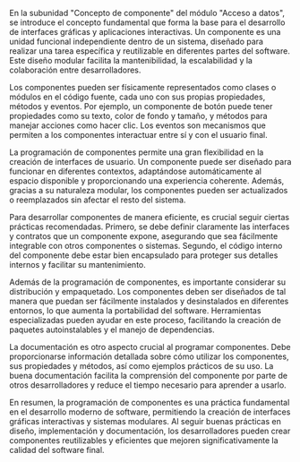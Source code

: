 En la subunidad "Concepto de componente" del módulo "Acceso a datos", se introduce el concepto fundamental que forma la base para el desarrollo de interfaces gráficas y aplicaciones interactivas. Un componente es una unidad funcional independiente dentro de un sistema, diseñado para realizar una tarea específica y reutilizable en diferentes partes del software. Este diseño modular facilita la mantenibilidad, la escalabilidad y la colaboración entre desarrolladores.

Los componentes pueden ser físicamente representados como clases o módulos en el código fuente, cada uno con sus propias propiedades, métodos y eventos. Por ejemplo, un componente de botón puede tener propiedades como su texto, color de fondo y tamaño, y métodos para manejar acciones como hacer clic. Los eventos son mecanismos que permiten a los componentes interactuar entre sí y con el usuario final.

La programación de componentes permite una gran flexibilidad en la creación de interfaces de usuario. Un componente puede ser diseñado para funcionar en diferentes contextos, adaptándose automáticamente al espacio disponible y proporcionando una experiencia coherente. Además, gracias a su naturaleza modular, los componentes pueden ser actualizados o reemplazados sin afectar el resto del sistema.

Para desarrollar componentes de manera eficiente, es crucial seguir ciertas prácticas recomendadas. Primero, se debe definir claramente las interfaces y contratos que un componente expone, asegurando que sea fácilmente integrable con otros componentes o sistemas. Segundo, el código interno del componente debe estar bien encapsulado para proteger sus detalles internos y facilitar su mantenimiento.

Además de la programación de componentes, es importante considerar su distribución y empaquetado. Los componentes deben ser diseñados de tal manera que puedan ser fácilmente instalados y desinstalados en diferentes entornos, lo que aumenta la portabilidad del software. Herramientas especializadas pueden ayudar en este proceso, facilitando la creación de paquetes autoinstalables y el manejo de dependencias.

La documentación es otro aspecto crucial al programar componentes. Debe proporcionarse información detallada sobre cómo utilizar los componentes, sus propiedades y métodos, así como ejemplos prácticos de su uso. La buena documentación facilita la comprensión del componente por parte de otros desarrolladores y reduce el tiempo necesario para aprender a usarlo.

En resumen, la programación de componentes es una práctica fundamental en el desarrollo moderno de software, permitiendo la creación de interfaces gráficas interactivas y sistemas modulares. Al seguir buenas prácticas en diseño, implementación y documentación, los desarrolladores pueden crear componentes reutilizables y eficientes que mejoren significativamente la calidad del software final.
